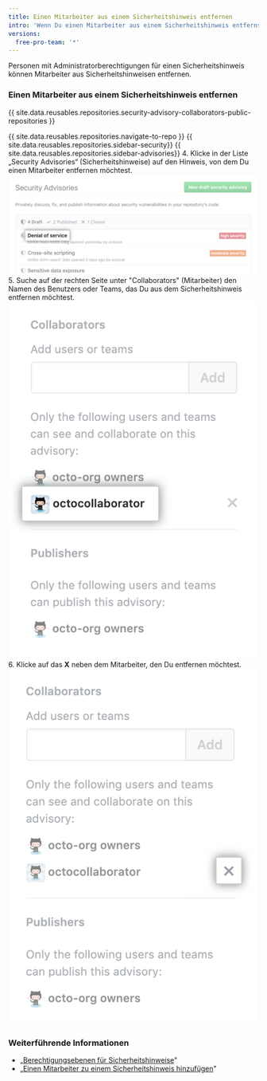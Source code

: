 ```yaml
---
title: Einen Mitarbeiter aus einem Sicherheitshinweis entfernen
intro: 'Wenn Du einen Mitarbeiter aus einem Sicherheitshinweis entfernst, verliert er Lese- und Schreibzugriff auf die Diskussionen und Metadaten des Sicherheitshinweises.'
versions:
  free-pro-team: '*'
---
```


Personen mit Administratorberechtigungen für einen Sicherheitshinweis können Mitarbeiter aus Sicherheitshinweisen entfernen.

### Einen Mitarbeiter aus einem Sicherheitshinweis entfernen

{{ site.data.reusables.repositories.security-advisory-collaborators-public-repositories }}

{{ site.data.reusables.repositories.navigate-to-repo }}
{{ site.data.reusables.repositories.sidebar-security}}
{{ site.data.reusables.repositories.sidebar-advisories}}
4. Klicke in der Liste „Security Advisories“ (Sicherheitshinweise) auf den Hinweis, von dem Du einen Mitarbeiter entfernen möchtest. ![Sicherheitshinweis in der Liste](/assets/images/help/security/security-advisory-in-list.png)
5. Suche auf der rechten Seite unter "Collaborators" (Mitarbeiter) den Namen des Benutzers oder Teams, das Du aus dem Sicherheitshinweis entfernen möchtest. ![Mitarbeiter im Sicherheitshinweis](/assets/images/help/security/security-advisory-collaborator.png)
6. Klicke auf das **X** neben dem Mitarbeiter, den Du entfernen möchtest. ![X-Symbol zum Entfernen von Mitarbeitern in Sicherheitshinweisen](/assets/images/help/security/security-advisory-remove-collaborator-x.png)

### Weiterführende Informationen

- „[Berechtigungsebenen für Sicherheitshinweise](/github/managing-security-vulnerabilities/permission-levels-for-security-advisories)"
- „[Einen Mitarbeiter zu einem Sicherheitshinweis hinzufügen](/github/managing-security-vulnerabilities/adding-a-collaborator-to-a-security-advisory)"

